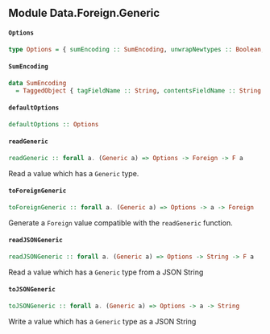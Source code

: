 ## Module Data.Foreign.Generic

#### `Options`

``` purescript
type Options = { sumEncoding :: SumEncoding, unwrapNewtypes :: Boolean, unwrapSingleArgumentConstructors :: Boolean, maybeAsNull :: Boolean, tupleAsArray :: Boolean }
```

#### `SumEncoding`

``` purescript
data SumEncoding
  = TaggedObject { tagFieldName :: String, contentsFieldName :: String }
```

#### `defaultOptions`

``` purescript
defaultOptions :: Options
```

#### `readGeneric`

``` purescript
readGeneric :: forall a. (Generic a) => Options -> Foreign -> F a
```

Read a value which has a `Generic` type.

#### `toForeignGeneric`

``` purescript
toForeignGeneric :: forall a. (Generic a) => Options -> a -> Foreign
```

Generate a `Foreign` value compatible with the `readGeneric` function.

#### `readJSONGeneric`

``` purescript
readJSONGeneric :: forall a. (Generic a) => Options -> String -> F a
```

Read a value which has a `Generic` type from a JSON String

#### `toJSONGeneric`

``` purescript
toJSONGeneric :: forall a. (Generic a) => Options -> a -> String
```

Write a value which has a `Generic` type as a JSON String


